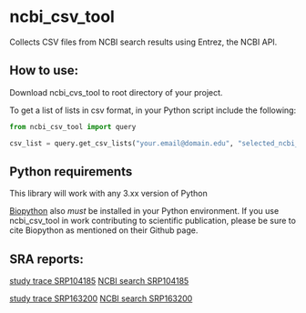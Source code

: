 # ncbi_csv_tool
Collects CSV files from NCBI search results using Entrez, the NCBI API.

## How to use:
Download ncbi_cvs_tool to root directory of your project.

To get a list of lists in csv format, in your Python script include the following:

```python
from ncbi_csv_tool import query

csv_list = query.get_csv_lists("your.email@domain.edu", "selected_ncbi_database", "search_terms")
```

## Python requirements
This library will work with any 3.xx version of Python

[Biopython](https://github.com/biopython/biopython) also *must* be installed in your Python environment.
If you use ncbi_csv_tool in work contributing to scientific publication, please be sure to cite Biopython as mentioned on their Github page.

## SRA reports:

[study trace SRP104185](https://www.ncbi.nlm.nih.gov/Traces/study/?acc=SRP104185)
[NCBI search SRP104185](https://www.ncbi.nlm.nih.gov/sra/?term=SRP104185)

[study trace SRP163200](https://www.ncbi.nlm.nih.gov/Traces/study/?acc=SRP163200)
[NCBI search SRP163200](https://www.ncbi.nlm.nih.gov/sra/?term=SRP163200)

